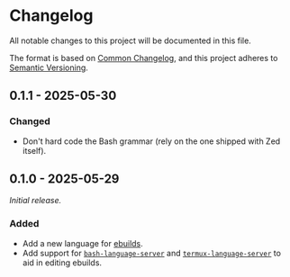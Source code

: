 # Changelog

All notable changes to this project will be documented in this file.

The format is based on [Common Changelog](https://common-changelog.org),
and this project adheres to [Semantic Versioning](https://semver.org/spec/v2.0.0.html).

## 0.1.1 - 2025-05-30

### Changed

- Don't hard code the Bash grammar (rely on the one shipped with Zed itself).

## 0.1.0 - 2025-05-29

_Initial release._

### Added

- Add a new language for [ebuilds](https://wiki.gentoo.org/wiki/Ebuild).
- Add support for [`bash-language-server`](https://github.com/bash-lsp/bash-language-server) and [`termux-language-server`](https://github.com/termux/termux-language-server) to aid in editing ebuilds.
